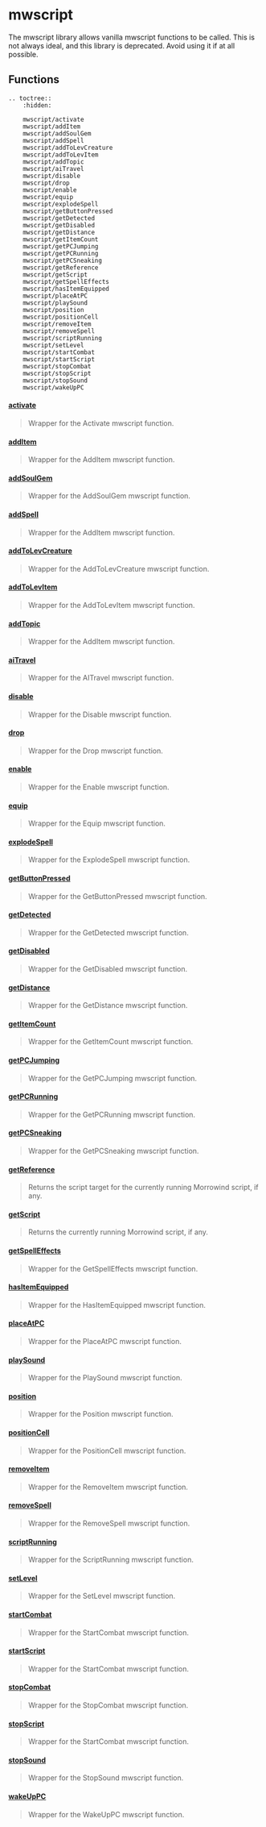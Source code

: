 # mwscript

The mwscript library allows vanilla mwscript functions to be called. This is not always ideal, and this library is deprecated. Avoid using it if at all possible.

## Functions

```eval_rst
.. toctree::
    :hidden:

    mwscript/activate
    mwscript/addItem
    mwscript/addSoulGem
    mwscript/addSpell
    mwscript/addToLevCreature
    mwscript/addToLevItem
    mwscript/addTopic
    mwscript/aiTravel
    mwscript/disable
    mwscript/drop
    mwscript/enable
    mwscript/equip
    mwscript/explodeSpell
    mwscript/getButtonPressed
    mwscript/getDetected
    mwscript/getDisabled
    mwscript/getDistance
    mwscript/getItemCount
    mwscript/getPCJumping
    mwscript/getPCRunning
    mwscript/getPCSneaking
    mwscript/getReference
    mwscript/getScript
    mwscript/getSpellEffects
    mwscript/hasItemEquipped
    mwscript/placeAtPC
    mwscript/playSound
    mwscript/position
    mwscript/positionCell
    mwscript/removeItem
    mwscript/removeSpell
    mwscript/scriptRunning
    mwscript/setLevel
    mwscript/startCombat
    mwscript/startScript
    mwscript/stopCombat
    mwscript/stopScript
    mwscript/stopSound
    mwscript/wakeUpPC
```

#### [activate](mwscript/activate.md)

> Wrapper for the Activate mwscript function.

#### [addItem](mwscript/addItem.md)

> Wrapper for the AddItem mwscript function.

#### [addSoulGem](mwscript/addSoulGem.md)

> Wrapper for the AddSoulGem mwscript function.

#### [addSpell](mwscript/addSpell.md)

> Wrapper for the AddItem mwscript function.

#### [addToLevCreature](mwscript/addToLevCreature.md)

> Wrapper for the AddToLevCreature mwscript function.

#### [addToLevItem](mwscript/addToLevItem.md)

> Wrapper for the AddToLevItem mwscript function.

#### [addTopic](mwscript/addTopic.md)

> Wrapper for the AddItem mwscript function.

#### [aiTravel](mwscript/aiTravel.md)

> Wrapper for the AITravel mwscript function.

#### [disable](mwscript/disable.md)

> Wrapper for the Disable mwscript function.

#### [drop](mwscript/drop.md)

> Wrapper for the Drop mwscript function.

#### [enable](mwscript/enable.md)

> Wrapper for the Enable mwscript function.

#### [equip](mwscript/equip.md)

> Wrapper for the Equip mwscript function.

#### [explodeSpell](mwscript/explodeSpell.md)

> Wrapper for the ExplodeSpell mwscript function.

#### [getButtonPressed](mwscript/getButtonPressed.md)

> Wrapper for the GetButtonPressed mwscript function.

#### [getDetected](mwscript/getDetected.md)

> Wrapper for the GetDetected mwscript function.

#### [getDisabled](mwscript/getDisabled.md)

> Wrapper for the GetDisabled mwscript function.

#### [getDistance](mwscript/getDistance.md)

> Wrapper for the GetDistance mwscript function.

#### [getItemCount](mwscript/getItemCount.md)

> Wrapper for the GetItemCount mwscript function.

#### [getPCJumping](mwscript/getPCJumping.md)

> Wrapper for the GetPCJumping mwscript function.

#### [getPCRunning](mwscript/getPCRunning.md)

> Wrapper for the GetPCRunning mwscript function.

#### [getPCSneaking](mwscript/getPCSneaking.md)

> Wrapper for the GetPCSneaking mwscript function.

#### [getReference](mwscript/getReference.md)

> Returns the script target for the currently running Morrowind script, if any.

#### [getScript](mwscript/getScript.md)

> Returns the currently running Morrowind script, if any.

#### [getSpellEffects](mwscript/getSpellEffects.md)

> Wrapper for the GetSpellEffects mwscript function.

#### [hasItemEquipped](mwscript/hasItemEquipped.md)

> Wrapper for the HasItemEquipped mwscript function.

#### [placeAtPC](mwscript/placeAtPC.md)

> Wrapper for the PlaceAtPC mwscript function.

#### [playSound](mwscript/playSound.md)

> Wrapper for the PlaySound mwscript function.

#### [position](mwscript/position.md)

> Wrapper for the Position mwscript function.

#### [positionCell](mwscript/positionCell.md)

> Wrapper for the PositionCell mwscript function.

#### [removeItem](mwscript/removeItem.md)

> Wrapper for the RemoveItem mwscript function.

#### [removeSpell](mwscript/removeSpell.md)

> Wrapper for the RemoveSpell mwscript function.

#### [scriptRunning](mwscript/scriptRunning.md)

> Wrapper for the ScriptRunning mwscript function.

#### [setLevel](mwscript/setLevel.md)

> Wrapper for the SetLevel mwscript function.

#### [startCombat](mwscript/startCombat.md)

> Wrapper for the StartCombat mwscript function.

#### [startScript](mwscript/startScript.md)

> Wrapper for the StartCombat mwscript function.

#### [stopCombat](mwscript/stopCombat.md)

> Wrapper for the StopCombat mwscript function.

#### [stopScript](mwscript/stopScript.md)

> Wrapper for the StartCombat mwscript function.

#### [stopSound](mwscript/stopSound.md)

> Wrapper for the StopSound mwscript function.

#### [wakeUpPC](mwscript/wakeUpPC.md)

> Wrapper for the WakeUpPC mwscript function.

